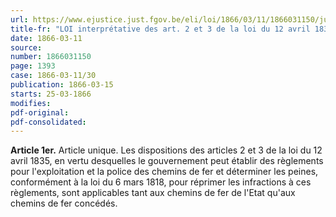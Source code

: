 ```yaml
---
url: https://www.ejustice.just.fgov.be/eli/loi/1866/03/11/1866031150/justel
title-fr: "LOI interprétative des art. 2 et 3 de la loi du 12 avril 1835 concernant les péages et les règlements de police sur les chemins de fer."
date: 1866-03-11
source:
number: 1866031150
page: 1393
case: 1866-03-11/30
publication: 1866-03-15
starts: 25-03-1866
modifies:
pdf-original:
pdf-consolidated:
---
```


**Article 1er.** Article unique. Les dispositions des articles 2 et 3 de la loi du 12 avril 1835, en vertu desquelles le gouvernement peut établir des règlements pour l'exploitation et la police des chemins de fer et déterminer les peines, conformément à la loi du 6 mars 1818, pour réprimer les infractions à ces règlements, sont applicables tant aux chemins de fer de l'Etat qu'aux chemins de fer concédés.
